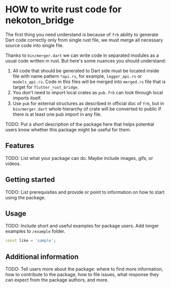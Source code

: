 # HOW to write rust code for nekoton_bridge
The first thing you need understand is because of `frb` ability to generate Dart code correctly only
from single rust file, we must merge all necessary source code into single file.

Thanks to `bin/merger.dart` we can write code in separated modules as a usual code written in rust.
But here's some nuances you should understand:
1) All code that should be generated to Dart side must be located inside file with name pattern 
`*api.rs`, for example, `logger_api.rs` or `models_api.rs`. Code in this files will be merged 
into `merged.rs` file that is target for `flutter_rust_bridge`.
2) You don't need to import local crates as `pub`. `frb` can look through local imports itself.
3) Use `pub` for external structures as described in official doc of `frb`, but in `bin/merger.dart`
whole hierarchy of crate will be converted to public if there is at least one pub import in any file.


<!--
This README describes the package. If you publish this package to pub.dev,
this README's contents appear on the landing page for your package.

For information about how to write a good package README, see the guide for
[writing package pages](https://dart.dev/guides/libraries/writing-package-pages).

For general information about developing packages, see the Dart guide for
[creating packages](https://dart.dev/guides/libraries/create-library-packages)
and the Flutter guide for
[developing packages and plugins](https://flutter.dev/developing-packages).
-->

TODO: Put a short description of the package here that helps potential users
know whether this package might be useful for them.

## Features

TODO: List what your package can do. Maybe include images, gifs, or videos.

## Getting started

TODO: List prerequisites and provide or point to information on how to
start using the package.

## Usage

TODO: Include short and useful examples for package users. Add longer examples
to `/example` folder.

```dart
const like = 'sample';
```

## Additional information

TODO: Tell users more about the package: where to find more information, how to
contribute to the package, how to file issues, what response they can expect
from the package authors, and more.
